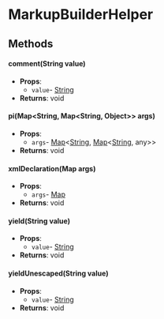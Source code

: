 # MarkupBuilderHelper
## Methods
#### comment(String value)
- **Props**:
  - `value`- [String](String.html)
- **Returns**: void
#### pi(Map&lt;String, Map&lt;String, Object&gt;&gt; args)
- **Props**:
  - `args`- [Map](Map.html)&lt;[String](String.html), [Map](Map.html)&lt;[String](String.html), any&gt;&gt;
- **Returns**: void
#### xmlDeclaration(Map args)
- **Props**:
  - `args`- [Map](Map.html)
- **Returns**: void
#### yield(String value)
- **Props**:
  - `value`- [String](String.html)
- **Returns**: void
#### yieldUnescaped(String value)
- **Props**:
  - `value`- [String](String.html)
- **Returns**: void
